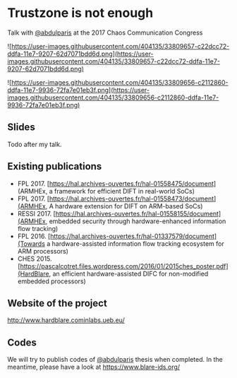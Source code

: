 # Trustzone is not enough
Talk with [@abdulparis](https://github.com/abdulparis) at the 2017 Chaos Communication Congress

![https://user-images.githubusercontent.com/404135/33809657-c22dcc72-ddfa-11e7-9207-62d7071bdd6d.png](https://user-images.githubusercontent.com/404135/33809657-c22dcc72-ddfa-11e7-9207-62d7071bdd6d.png)

![https://user-images.githubusercontent.com/404135/33809656-c2112860-ddfa-11e7-9936-72fa7e01eb3f.png](https://user-images.githubusercontent.com/404135/33809656-c2112860-ddfa-11e7-9936-72fa7e01eb3f.png)

## Slides
Todo after my talk.

## Existing publications
- FPL 2017. [https://hal.archives-ouvertes.fr/hal-01558475/document]
(ARMHEx, a framework for efficient DIFT in real-world SoCs)  
- FPL 2017. [https://hal.archives-ouvertes.fr/hal-01558473/document](ARMHEx, A hardware extension for DIFT on ARM-based SoCs)
- RESSI 2017. [https://hal.archives-ouvertes.fr/hal-01558155/document](ARMHEx, embedded security through hardware-enhanced information flow tracking)
- FPL 2016. [https://hal.archives-ouvertes.fr/hal-01337579/document](Towards a hardware-assisted information flow tracking ecosystem for ARM processors)
- CHES 2015. [https://pascalcotret.files.wordpress.com/2016/01/2015ches_poster.pdf](HardBlare, an efficient hardware-assisted DIFC for non-modified embedded processors)

## Website of the project
http://www.hardblare.cominlabs.ueb.eu/

## Codes 
We will try to publish codes of [@abdulparis](https://github.com/abdulparis) thesis when completed.
In the meantime, please have a look at https://www.blare-ids.org/
